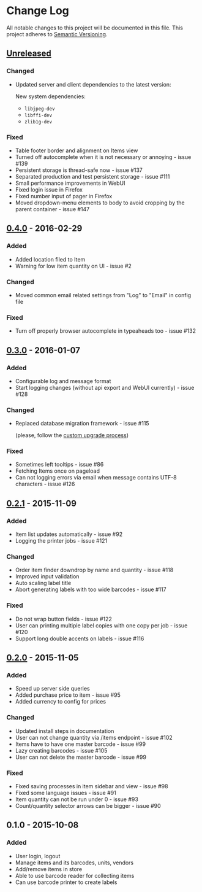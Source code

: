 # Change Log
All notable changes to this project will be documented in this file.
This project adheres to [Semantic Versioning](http://semver.org/).


## [Unreleased][unreleased]
### Changed
- Updated server and client dependencies to the latest version:

    New system dependencies:

    - `libjpeg-dev`
    - `libffi-dev`
    - `zlib1g-dev`

### Fixed
- Table footer border and alignment on Items view
- Turned off autocomplete when it is not necessary or annoying - issue #139
- Persistent storage is thread-safe now - issue #137
- Separated production and test persistent storage - issue #111
- Small performance improvements in WebUI
- Fixed login issue in Firefox
- Fixed number input of pager in Firefox
- Moved dropdown-menu elements to body to avoid cropping by the parent container - issue #147


## [0.4.0] - 2016-02-29
### Added
- Added location filed to Item
- Warning for low item quantity on UI - issue #2

### Changed
- Moved common email related settings from "Log" to "Email" in config file

### Fixed
- Turn off properly browser autocomplete in typeaheads too - issue #132


## [0.3.0] - 2016-01-07
### Added
- Configurable log and message format
- Start logging changes (without api export and WebUI currently) - issue #128

### Changed
- Replaced database migration framework - issue #115

    (please, follow the [custom upgrade process](http://storekeeper.readthedocs.org/en/v0.3.0/upgrade.html#upgrade-from-v0-2-1-to-v0-3-0))

### Fixed
- Sometimes left tooltips - issue #86
- Fetching Items once on pageload
- Can not logging errors via email when message contains UTF-8 characters - issue #126


## [0.2.1] - 2015-11-09
### Added
- Item list updates automatically - issue #92
- Logging the printer jobs - issue #121

### Changed
- Order item finder downdrop by name and quantity - issue #118
- Improved input validation
- Auto scaling label title
- Abort generating labels with too wide barcodes - issue #117

### Fixed
- Do not wrap button fields - issue #122
- User can printing multiple label copies with one copy per job - issue #120
- Support long double accents on labels - issue #116


## [0.2.0] - 2015-11-05
### Added
- Speed up server side queries
- Added purchase price to item - issue #95
- Added currency to config for prices

### Changed
- Updated install steps in documentation
- User can not change quantity via /items endpoint - issue #102
- Items have to have one master barcode - issue #99
- Lazy creating barcodes - issue #105
- User can not delete the master barcode - issue #99

### Fixed
- Fixed saving processes in item sidebar and view - issue #98
- Fixed some language issues - issue #91
- Item quantity can not be run under 0 - issue #93
- Count/quantity selector arrows can be bigger - issue #90


## 0.1.0 - 2015-10-08
### Added
- User login, logout
- Manage items and its barcodes, units, vendors
- Add/remove items in store
- Able to use barcode reader for collecting items
- Can use barcode printer to create labels


[unreleased]: https://github.com/andras-tim/StoreKeeper/compare/v0.4.0...HEAD
[0.4.0]: https://github.com/andras-tim/StoreKeeper/compare/v0.3.0...v0.4.0
[0.3.0]: https://github.com/andras-tim/StoreKeeper/compare/v0.2.1...v0.3.0
[0.2.1]: https://github.com/andras-tim/StoreKeeper/compare/v0.2.0...v0.2.1
[0.2.0]: https://github.com/andras-tim/StoreKeeper/compare/v0.1.0...v0.2.0
